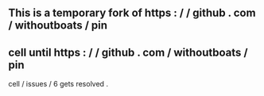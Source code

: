 This
is
a
temporary
fork
of
https
:
/
/
github
.
com
/
withoutboats
/
pin
-
cell
until
https
:
/
/
github
.
com
/
withoutboats
/
pin
-
cell
/
issues
/
6
gets
resolved
.
